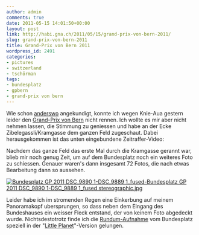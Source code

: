 ```yaml
---
author: admin
comments: true
date: 2011-05-15 14:01:50+00:00
layout: post
link: http://habi.gna.ch/2011/05/15/grand-prix-von-bern-2011/
slug: grand-prix-von-bern-2011
title: Grand-Prix von Bern 2011
wordpress_id: 2491
categories:
- pictures
- switzerland
- tschörman
tags:
- bundesplatz
- gpbern
- grand-prix von bern
---
```


Wie schon [anderswo](http://hymnos.existenz.ch/2011/05/13/das-anstrengendste-am-gp/#comments) angekundigt, konnte ich wegen Knie-Aua gestern leider den [Grand-Prix von Bern](http://gpbern.ch/) nicht rennen. Ich wollte es mir aber nicht nehmen lassen, die Stimmung zu geniessen und habe an der Ecke Zibelegassli/Kramgasse dem ganzen Feld zugeschaut. Dabei herausgekommen ist das unten eingebundene Zeitraffer-Video:

  

  

Nachdem das ganze Feld das erste Mal durch die Kramgasse gerannt war, blieb mir noch genug Zeit, um auf dem Bundesplatz noch ein weiteres Foto zu schiessen. Genauer waren's dann insgesamt 72 Fotos, die nach etwas Bearbeitung dann so aussehen.  

[![Bundesplatz GP 2011 DSC_9890 1-DSC_9889 1_fused-Bundesplatz GP 2011 DSC_9890 1-DSC_9889 1_fused stereographic.jpg](http://habi.gna.ch/wp-content/uploads/2011/05/Bundesplatz-GP-2011-DSC_9890-1-DSC_9889-1_fused-Bundesplatz-GP-2011-DSC_9890-1-DSC_9889-1_fused-stereographic-tm.jpg)](http://habi.gna.ch/wp-content/uploads/2011/05/Bundesplatz-GP-2011-DSC_9890-1-DSC_9889-1_fused-Bundesplatz-GP-2011-DSC_9890-1-DSC_9889-1_fused-stereographic.jpg)  

  

Leider habe ich im stromenden Regen eine Einkerbung auf meinem Panoramakopf ubersprungen, so dass neben dem Eingang des Bundeshauses ein weisser Fleck entstand, der von keinem Foto abgedeckt wurde. Nichtsdestotrotz finde ich die [Rundum-Aufnahme](http://www.flickr.com/photos/habi/5722374858/in/photostream) vom Bundesplatz speziell in der "[Little Planet](http://www.flickr.com/groups/littleplanets/)"-Version gelungen.  

